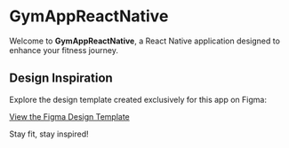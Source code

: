 # GymAppReactNative

Welcome to **GymAppReactNative**, a React Native application designed to enhance your fitness journey.

## Design Inspiration

Explore the design template created exclusively for this app on Figma:

[View the Figma Design Template](https://www.figma.com/design/tNtKmm6ZKMZdBa7giwvyUZ/Sport--app?node-id=0-1&p=f&t=U0bEtSmpbTErRsvu-0)

Stay fit, stay inspired!